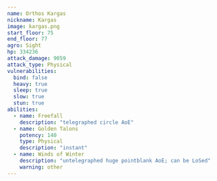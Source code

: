 ```yaml
---
name: Orthos Kargas
nickname: Kargas
image: kargas.png
start_floor: 75
end_floor: 77
agro: Sight
hp: 334236
attack_damage: 9059
attack_type: Physical
vulnerabilities:
  bind: false
  heavy: true
  sleep: true
  slow: true
  stun: true
abilities:
  - name: Freefall
    description: "telegraphed circle AoE"
  - name: Golden Talons
    potency: 140
    type: Physical
    description: "instant"
  - name: Winds of Winter
    description: "untelegraphed huge pointblank AoE; can be LoSed"
    warning: other
---
```

